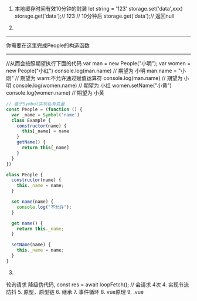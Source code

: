 1. 本地缓存时间有效10分钟的封装
let string = '123'
storage.set('data',xxx)
storage.get('data');// 123
// 10分钟后
storage.get('data');// 返回null

2. 
****
你需要在这里完成People的构造函数
****
//从而会按照期望执行下面的代码
var man = new People("小明");
var women = new People("小红")
console.log(man.name)      // 期望为       小明
man.name = "小刚"          // 期望为        warn:不允许通过赋值运算符
console.log(man.name)     // 期望为       小明
console.log(women.name)   // 期望为       小红
women.setName("小黄")
console.log(women.name)   // 期望为       小黄

``` javascript
// 基于Symbol实现私有变量
const People = (function () {
  var _name = Symbol('name')
  class Example {
    constructor(name) {
      this[_name] = name
    }
    getName() {
      return this[_name]
    }
  }
})

class People {
  constructor(name) {
    this._name = name;
  }

  set name(name) {
    console.log("不允许");
  }

  get name() {
    return this._name;
  }

  setName(name) {
    this._name = name;
  }
}

```

3. 
轮询请求 降级伪代码,
const res = await loopFetch(); // 会请求 4次
4. 
实现节流防抖
5. 原型，原型链
6. 继承
7. 事件循环
8. vue原理
9. .vue
